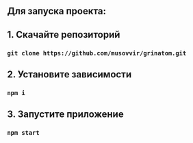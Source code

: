 ## Для запуска проекта:

## 1. Скачайте репозиторий

### `git clone https://github.com/musovvir/grinatom.git`

## 2. Установите зависимости

### `npm i`

## 3. Запустите приложение

### `npm start`
